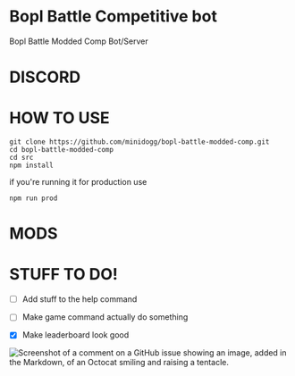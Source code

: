 # Bopl Battle Competitive bot
Bopl Battle Modded Comp Bot/Server

# DISCORD

# HOW TO USE

```
git clone https://github.com/minidogg/bopl-battle-modded-comp.git
cd bopl-battle-modded-comp
cd src
npm install
```
if you're running it for production use
```
npm run prod
```
# MODS

# STUFF TO DO!
- [ ] Add stuff to the help command
- [ ] Make game command actually do something
- [x] Make leaderboard look good


![Screenshot of a comment on a GitHub issue showing an image, added in the Markdown, of an Octocat smiling and raising a tentacle.](https://myoctocat.com/assets/images/base-octocat.svg)
